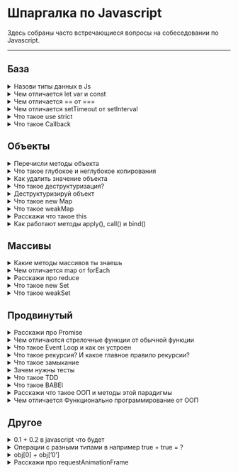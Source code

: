 # Шпаргалка по Javascript

Здесь собраны часто встречающиеся вопросы на собеседовании по Javascript.

---

## **База**
<details>
<summary>Назови типы данных в Js </summary>
    <div>Null, undefined, number, string, bolean, object, bigint, symbol</div>
</details>
    
<details>
<summary> Чем отличается let var и const </summary>
    <div>
    <p>Переменная, объявленная через <code>var</code>, видна везде в функции.</p>
    <p>Переменная, объявленная через <code>const</code> или <code>let</code>, видна только в рамках блока <code>{...}</code>, в котором объявлена.</p>
    <p>Объявление <code>const</code> задаёт константу, то есть переменную, которую нельзя менять:</p>
    <p>

```jsx
    const apple = 5;
    apple = 10; // ошибка
```
  </p>
</div>
</details>
    <details>
<summary>Чем отличается == от ===</summary>
    <div>
    <p>== и === это операторы который проверяют равны ли операнды и возвращает bolean true или false</p>
    <p>== проверяет равны ли операнды даже если они разных типов</p>
    <p>=== строгое равенство которое проверяет равны ли не только операнды но и их типы</p>
</div>
</details>
    <details>
<summary>Чем отличается setTimeout от setInterval</summary>
    <div>
    <p><code>setTimeout</code> позволяет вызвать функцию **один раз** через определённый интервал времени.</p>
    <p><code>setInterval</code> позволяет вызывать функцию **регулярно**, повторяя вызов через определённый интервал времени.</p>

</div>
</details>
    
<details>
<summary>Что такое use strict</summary>
<div>
    <p>[use strict](https://learn.javascript.ru/strict-mode) - это установка, которая заставляет код обрабатываться в *строгом режиме*. Без этой установки код обрабатывается в *неограниченном режиме*. Это установку нужно писать в начале файла.</p>
    <p>Строгий режим ограничивает функционал javascript в пользу багоустойчивого кода.</p>
    <p>Например:</p>
    <p>Нельзя присваивать значение в неопределённую переменную</p>
<p>

```jsx
    (function() {
      "use strict";
      x = 5; // ReferenceError: x is not defined
    })();
    
    x = 5; // Создает глобальную переменную x
```

</p>
    
<p>Нельзя дублировать свойства обьекта</p>
    
<p>

```jsx
    (function() {
      "use strict";
      var x = {
        a: 1,
        a: 2
      };  // SyntaxError: Duplicate data property in object literal
    })(); // not allowed in strict mode
    
    var x = {
      a: 1,
      a: 2
    }; // x равно {a: 2}
```

</p>
</div>
</details>

<details>
<summary>Что такое Callback</summary>
<div>
    <p>Коллбэк — это функция, которая должна быть выполнена после того, как другая функция завершила выполнение</p>
</div>
</details>

## **Объекты**
<details>
<summary>Перечисли методы объекта</summary>
<div>
<ul>
    <li>Object.create()</li>
    <li>Object.keys()</li>
    <li>Object.values()</li>
    <li>Object.entries()</li>
    <li>Object.assign()</li>
    <li>Object.freeze()</li>
    <li>Object.seal()</li>
    <li>Object.getPrototypeOf()</li>
</ul>
  </div>
</details>
<details>
<summary>Что такое глубокое и неглубокое копирования</summary>
<div>
    <p>При копировании объектов или массивов JavaScript копирует данные только на один уровень вглубь. Этот тип копирования называется поверхностным (shallow). Если необходимо полностью скопировать сложную структуру данных, например, массив с объектами, то нужно делать глубокое (deep) или полное копирование данных.</p>
    
<p>

```jsx
    const itemsInCart = [
      { product: 'Носки', quantity: 3 },
      { product: 'Штаны', quantity: 1 },
      { product: 'Кепка', quantity: 1 },
    ]
    
    const clonedCart = [...itemsInCart]
 ```

 </p>

 <p>
    
```jsx
    const deep = JSON.parse(JSON.stringify(itemsInCart))
    console.log(itemsInCart[1] === deep[1])
    // false
```

</p>
    
<p>У этого метода есть ограничение — копируемые данные должны быть сериализуемы.</p>

<p>
Вот примеры несериализуемых данных: примитив undefined, функция, [symbol](https://doka.guide/js/symbol/) - при вызове JSON.stringify получаем undefined
</p>    


</div>
</details>

<details>
<summary>Как удалить значение объекта</summary>
<div>

   <p> С помощью оператора <code>delete</code></p>

</div>
</details>

    
<details>
<summary>Что такое деструктуризация?</summary>
<div>
<p>[Деструктуризация](https://learn.javascript.ru/destructuring) - это особый синтаксис, позволяющий извлекать значения из объектов</p>
</div>
</details>
    
<details>
<summary>Деструктуризируй объект</summary>
<div>

```jsx
    const objToDestr = {
      name: 'John',
      age: 20,
      address: {
        country: 'Ukraine',
        city: 'Kyiv'
      },
    }
    
    let {name, address: {country}} = objToDestr
    console.log(name, country)
```

</div>
</details>

<details>
<summary>Что такое new Map</summary>
<div>
    <p>[Map](https://developer.mozilla.org/en-US/docs/Web/JavaScript/Reference/Global_Objects/Map) – это коллекция ключ/значение, как и `Object`. Но основное отличие в том, что `Map` позволяет использовать ключи любого типа.</p>
</div>
</details>

<details>
<summary>Что такое weakMap</summary>
<div>
    weakMap - это тоже самое что и Map только более оптимизированно.
</div>
</details>

<details>
<summary>Расскажи что такое this</summary>
<div>
    
<p>Для доступа к информации внутри объекта метод может использовать ключевое слово <code>this</code></p>
<p>This — это ключевое слово, используемое в JavaScript, которое имеет особое значение, зависящее от контекста в котором оно применяется</p>
    
```jsx
    let user = {
      name: "John",
      age: 30,
    
      sayHi() {
        // "this" - это "текущий объект".
        alert(this.name);
      }
    
    };
 ```
</div>
</details>

<details>
<summary>Как работают методы apply(), call() и bind()</summary>
<div>
    
Функции в JavaScript никак не привязаны к своему контексту this, с одной стороны, здорово – это позволяет быть максимально гибкими, одалживать методы и так далее.
    
Но с другой стороны – в некоторых случаях контекст может быть потерян. Способы явно указать this - методы bind, call и apply.
    
- Синтаксис метода call: func.call(context, arg1, arg2, ...)
        
При этом вызывается функция func, первый аргумент call становится её this, а остальные передаются «как есть». Вызов func.call(context, a, b...) – то же, что обычный вызов func(a, b...), но с явно указанным this(=context).
        
- Если нам неизвестно, с каким количеством аргументов понадобится вызвать функцию, можно использовать более мощный метод: apply. Вызов функции при помощи func.apply работает аналогично func.call, но принимает массив аргументов вместо списка.
        
func.call(context, arg1, arg2) идентичен вызову func.apply(context, [arg1, arg2]);
        
- Синтаксис встроенного bind: var wrapper = func.bind(context, [arg1, arg2...])
        
Методы bind и call/apply близки по синтаксису, но есть важнейшее отличие. Методы call/apply вызывают функцию с заданным контекстом и аргументами. А bind не вызывает функцию. Он только возвращает «обёртку», которую мы можем вызвать позже, и которая передаст вызов в исходную функцию, с привязанным контекстом.
        
    
*Источник: [javascript.ru - call и apply](https://learn.javascript.ru/call-apply#metod-apply) [javascript.ru - bind](https://learn.javascript.ru/bind#bind)*

</div>
</details>
    
## **Массивы**
 
<details>
<summary>Какие методы массивов ты знаешь</summary>
<div>
Шпаргалка по методам массива:
    
- Для добавления/удаления элементов:
        - `push (...items)` – добавляет элементы в конец,
        - `pop()` – извлекает элемент с конца,
        - `shift()` – извлекает элемент с начала,
        - `unshift(...items)` – добавляет элементы в начало.
        - `splice(pos, deleteCount, ...items)` – начиная с индекса `pos` удаляет `deleteCount` элементов и вставляет `items`.
        - `slice(start, end)` – создаёт новый массив, копируя в него элементы с индекса `start` до `end` (не включая `end`).
        - `concat(...items)` – возвращает новый массив: копирует все члены текущего массива и добавляет к нему `items`. Если какой-то из `items` является массивом, тогда берутся его элементы.
    - Для поиска среди элементов:
        - `indexOf/lastIndexOf(item, pos)` – ищет `item`, начиная с позиции `pos`, и возвращает его индекс или `1`, если ничего не найдено.
        - `includes(value)` – возвращает `true`, если в массиве имеется элемент `value`, в противном случае `false`.
        - `find/filter(func)` – фильтрует элементы через функцию и отдаёт первое/все значения, при прохождении которых через функцию возвращается `true`.
        - `findIndex` похож на `find`, но возвращает индекс вместо значения.
    - Для перебора элементов:
        - `forEach(func)` – вызывает `func` для каждого элемента. Ничего не возвращает.
    - Для преобразования массива:
        - `map(func)` – создаёт новый массив из результатов вызова `func` для каждого элемента.
        - `sort(func)` – сортирует массив «на месте», а потом возвращает его.
        - `reverse()` – «на месте» меняет порядок следования элементов на противоположный и возвращает изменённый массив.
        - `split/join` – преобразует строку в массив и обратно.
        - `reduce/reduceRight(func, initial)` – вычисляет одно значение на основе всего массива, вызывая `func` для каждого элемента и передавая промежуточный результат между вызовами.
    - Дополнительно:
        - `Array.isArray(arr)` проверяет, является ли `arr` массивом.

</div>
</details>
<details>
<summary>Чем отличается map от forEach</summary>
<div>

1.  map сохраняет значение через return, forEach всегда возвращает undefined 
2. Второе различие между этими методами: map() можно привязывать к другим методам - reduce(), sort(), filter() и т.д. А вот forEach(), как вы можете догадаться, возвращается undefined.
2. map более производительный
3. map относится к функциональному программированию, а forEach к процедурному

</div>
</details>

<details>
<summary>Расскажи про reduce</summary>
<div>
    
Reduce используется для последовательной обработки каждого элемента массива с сохранением промежуточного результата.
    
```jsx
    let arr = [1, 2, 3, 4, 5]
    
    var result = arr.reduce(function(sum, current) {
    return sum + current;
    }, 0);
    
    alert( result ); // 15
    
    //sum результат добавления двух чисел в начале 
    //берет значение 2 аргумента или 1 элемента массива
    //current текущее значение массива которая в цикле меняеться 1,2,3...
    // цикл будет выполняться следующим образом
    // 0 + 1
    // 1 + 2
    // 3 + 3
    //...
    
```

</div>
</details>

<details>
<summary>Что такое new Set</summary>
<div>
    
Set – это коллекция как и `Array`. Но основное отличие в том, что в Set каждое значение может появляться только один раз.

</div>
</details>

<details>
<summary>Что такое weakSet</summary>
<div>
    
weakSet - это тоже самое что и Set только более оптимизировано.
    
</div>
</details>

## **Продвинутый**

<details>
<summary>Расскажи про Promise</summary>
<div>
    
[Promise](https://learn.javascript.ru/promise) — специальный объект JavaScript, который используется для написания и обработки асинхронного кода например запросов  с сервера
    
Способ использования, в общих чертах, такой:
    
1. Код, которому надо сделать что-то асинхронно, создаёт объект `promise` и возвращает его.
2. Внешний код, получив `promise`, навешивает на него обработчики.
3. По завершении процесса асинхронный код переводит `promise` в состояние `fulfilled` (с результатом) или `rejected` (с ошибкой). При этом автоматически вызываются соответствующие обработчики во внешнем коде.
    
Синтаксис создания `Promise`:
    
```jsx
    let promise = new Promise(function(resolve, reject) {
      // Эта функция будет вызвана автоматически
    
      // В ней можно делать любые асинхронные операции,
      // А когда они завершатся — нужно вызвать одно из:
      // resolve(результат) при успешном выполнении
      // reject(ошибка) при ошибке
    })
```

</div>
</details>

<details>
<summary>Чем отличаются стрелочные функции от обычной функции</summary>
<div>
    
[Стрелочные функции](https://learn.javascript.ru/arrow-functions):
    
- Сокращают написание функции
- Не имеют `this`.
- Не имеют `arguments`.
- Не могут быть вызваны с `new`.

</div>
</details>

<details>
<summary>Что такое Event Loop и как он устроен</summary>
<div>
Event Loop - это бесконечный цикл событий, благодаря которому мы можем реализовать многопоточность в javascript. 

<p></p>
    
Многопоточность - это способность выполнять несколько параллельных задач - потоков

</div>
</details>

<details>
<summary>Что такое рекурсия? И какое главное правило рекурсии?</summary>
<div>

Рекурсия в javascript это когда функция вызывает саму себя. Главное правило рекурсии это написать выход из нее.

</div>
</details>

<details>
<summary>Что такое замыкание</summary>
<div>
    
[Замыкание](https://learn.javascript.ru/closure) – это функция, которая запоминает свои внешние переменные и может получить к ним доступ. В некоторых языках это невозможно, или функция должна быть написана специальным образом, чтобы получилось замыкание. Но, как было описано выше, в JavaScript, все функции изначально являются замыканиями

</div>
</details>

<details>
<summary>Зачем нужны тесты</summary>
<div>
    
Тесты нужны для: 
    
1) Уменьшение количество багов
    
2) Уменьшение времени работы над таской. Чем больше тестов, тем более багоустойчив код. Тем меньше таска переходит от разработчика ⇒ тестировщику ⇒ менеджеру
    
3) хорошие тесты - это еще и документация, и они помогают быстрее адаптироваться новым членам команды

</div>
</details>

<details>
<summary>Что такое TDD</summary>
<div>
    
TDD - это аббревиату́ра которая означает Test-driven development. 

TDD - разработка на основе тестов.

</div>
</details>
    
<details>
<summary>Что такое BABEl</summary>
<div>
    
Babel - это транспайлер, который переписывает код современного стандарта Javascript (ES2015) на более поздний. Благодаря этому мы можем поддерживать браузеры которые не поддерживают новый функционал JS

</div>
</details>

<details>
<summary>Расскажи что такое ООП и методы этой парадигмы</summary>
<div>
    
Объектно-ориентированное программирование (в дальнейшем ООП) — парадигма программирования, в которой основными концепциями являются понятия объектов и классов.
    
**Абстрагирование** — это способ выделить набор значимых характеристик объекта, исключая из рассмотрения не значимые  Соответственно, абстракция — это набор всех таких характеристик.
    
**Инкапсуляция** — это свойство системы, позволяющее объединить данные и методы, работающие с ними в классе, и скрыть детали реализации от пользователя.
    
**Наследование** — это свойство системы, позволяющее описать новый класс на основе уже существующего с частично или полностью заимствующейся функциональностью. Класс, от которого производится наследование, называется базовым, родительским или суперклассом. Новый класс — потомком, наследником или производным классом
    
**Полиморфизм** — это свойство системы использовать объекты с одинаковым интерфейсом без информации о типе и внутренней структуре объекта.
    
[Источник](https://devcolibri.com/%D1%87%D1%82%D0%BE-%D1%82%D0%B0%D0%BA%D0%BE%D0%B5-%D0%BE%D0%BE%D0%BF-%D0%B8-%D1%81-%D1%87%D0%B5%D0%BC-%D0%B5%D0%B3%D0%BE-%D0%B5%D0%B4%D1%8F%D1%82/)

</div>
</details>

<details>
<summary>Чем отличается Функционально программирование от ООП</summary>
<div>

В объектно-ориентированном программировании (ООП) вы создаете «объекты» (отсюда и название), которые представляют собой структуры, содержащие данные и методы. В функциональном программировании все является функцией. Функциональное программирование пытается разделить данные и поведение, а ООП объединяет эти концепции.

</div>
</details>
    
<h2><strong>Другое</strong></h2>

<details>
<summary>0.1 + 0.2 в javascript что будет</summary>
<div>
    
Внутри JavaScript число представлено в виде 64-битного формата [IEEE-754](https://ru.wikipedia.org/wiki/IEEE_754-1985). Для хранения числа используется 64 бита: 52 из них используется для хранения цифр, 11 для хранения положения десятичной точки и один бит отведён на хранение знака.
    
Если число слишком большое, оно переполнит 64-битное хранилище, JavaScript вернёт бесконечность:
    
`alert( 1e500 ); // Infinity`
    
[Так что если 52 бит не хватает на цифры, то при записи происходит такой баг](https://learn.javascript.ru/number#:~:text=%D0%92%20JavaScript%20%D0%BD%D0%B5%D1%82%20%D0%B2%D0%BE%D0%B7%D0%BC%D0%BE%D0%B6%D0%BD%D0%BE%D1%81%D1%82%D0%B8%20%D0%B4%D0%BB%D1%8F,%D1%82%D1%80%D0%B5%D1%82%D1%8C%D1%8E%20%D0%B2%20%D0%B4%D0%B5%D1%81%D1%8F%D1%82%D0%B8%D1%87%D0%BD%D0%BE%D0%B9%20%D1%81%D0%B8%D1%81%D1%82%D0%B5%D0%BC%D0%B5%20%D1%81%D1%87%D0%B8%D1%81%D0%BB%D0%B5%D0%BD%D0%B8%D1%8F.) 
    
Для точных вычислений использую библиотеку [decimal.js](https://github.com/MikeMcl/decimal.js#readme)

</div>
</details>
    
<details>
<summary>Операции с разными типами в например true + true = ?</summary>
<div>

```jsx
    null + undefined = Nan
    null + {} = 'null[object Object]'
    null + [] = 'null'
    null + true = 1
    null - true = -1
    null + false = 0
    null - false = 0
    null + '' = 'null'
    
    true + true = 2
    true - true = 0
    true + false = 1
    true - false = 1
    true + undefined = Nan
    true + [] = 'true'
    true + {} = 'true[object Object]'
    true + '' = 'true'
    
    false - false = 0
    false + false = 0
    false + undefined = NaN
    false + [] = 'false'
    false + {} = 'false[object Object]'
    false + '' = 'false'
```
</div>
</details>

<details>
<summary>obj[0] + obj[’0’]</summary>
<div>
    
```jsx
    let obj = { 
    ”0”: 1,
    0: 2
    }
    obj[’0’] // 2 
    obj[0] // 2 
    
    console.log(obj[0] + obj[’0’]) //Будет ровно 4
```

</div>
</details>

<details>
<summary>Расскажи про requestAnimationFrame</summary>
<div>


</div>
</details>